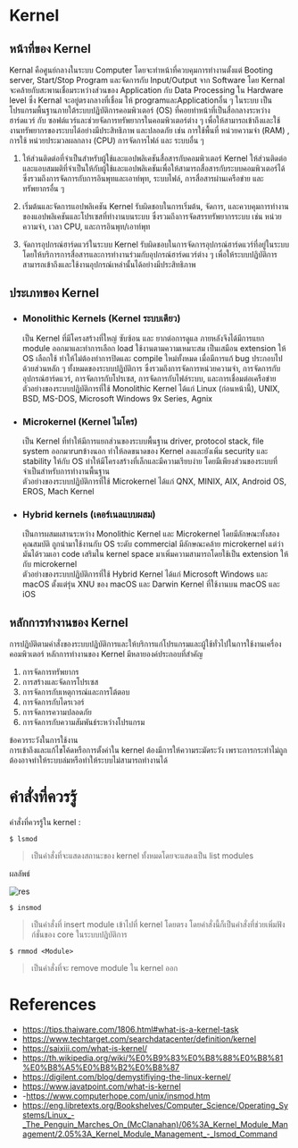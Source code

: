 # Kernel
</div>

## หน้าที่ของ Kernel 
Kernal คือศูนย์กลางในระบบ Computer โดยจะทำหน้าที่ควบคุมการทำงานตั้งแต่ Booting server, Start/Stop Program และจัดการกับ Input/Output จาก Software โดย Kernal จะคล้ายกับสะพานเชื่อมระหว่างส่วนของ Application กับ Data Processing ใน Hardware level ซึ่ง Kernal จะอยู่ตรงกลางที่เชื่อม ให้ programและApplicationอื่น ๆ ในระบบ เป็นโปรแกรมพื้นฐานภายใต้ระบบปฏิบัติการคอมพิวเตอร์ (OS) ที่คอยทำหน้าที่เป็นสื่อกลางระหว่างฮาร์ดแวร์ กับ ซอฟต์แวร์และช่วยจัดการทรัพยากรในคอมพิวเตอร์ต่าง ๆ เพื่อให้สามารถเข้าถึงและใช้งานทรัพยากรของระบบได้อย่างมีประสิทธิภาพ และปลอดภัย เช่น การใช้พื้นที่ หน่วยความจำ (RAM) , การใช้ หน่วยประมวลผลกลาง (CPU) การจัดการไฟล์ และ ระบบอื่น ๆ

1. ให้ส่วนติดต่อที่จำเป็นสำหรับผู้ใช้และแอปพลิเคชันสื่อสารกับคอมพิวเตอร์ Kernel ให้ส่วนติดต่อและแอบสมมติที่จำเป็นให้กับผู้ใช้และแอปพลิเคชันเพื่อให้สามารถสื่อสารกับระบบคอมพิวเตอร์ได้ ซึ่งรวมถึงการจัดการกับการอินพุทและเอาท์พุท, ระบบไฟล์, การสื่อสารผ่านเครือข่าย และทรัพยากรอื่น ๆ

2. เริ่มต้นและจัดการแอปพลิเคชัน Kernel รับผิดชอบในการเริ่มต้น, จัดการ, และควบคุมการทำงานของแอปพลิเคชันและโปรเซสที่ทำงานบนระบบ ซึ่งรวมถึงการจัดสรรทรัพยากรระบบ เช่น หน่วยความจำ, เวลา CPU, และการอินพุท/เอาท์พุท

3. จัดการอุปกรณ์ฮาร์ดแวร์ในระบบ Kernel รับผิดชอบในการจัดการอุปกรณ์ฮาร์ดแวร์ที่อยู่ในระบบ โดยให้บริการการสื่อสารและการทำงานร่วมกับอุปกรณ์ฮาร์ดแวร์ต่าง ๆ เพื่อให้ระบบปฏิบัติการสามารถเข้าถึงและใช้งานอุปกรณ์เหล่านั้นได้อย่างมีประสิทธิภาพ

## ประเภทของ Kernel
-  ### Monolithic Kernels (Kernel ระบบเดียว) ###
    เป็น Kernel ที่มีโครงสร้างที่ใหญ่ ซับซ้อน และ ยากต่อการดูแล ภายหลังจึงได้มีการแยก module ออกมาและทำการเลือก load ใช้งานตามความเหมาะสม เป็นเสมือน extension ให้ OS เลือกใช้ ทำให้ไม่ต้องทำการปิดและ compile ใหม่ทั้งหมด เมื่อมีการแก้ bug ประกอบไปด้วยส่วนหลัก ๆ ทั้งหมดของระบบปฏิบัติการ ซึ่งรวมถึงการจัดการหน่วยความจำ, การจัดการกับอุปกรณ์ฮาร์ดแวร์, การจัดการกับโปรเซส, การจัดการกับไฟล์ระบบ, และการเชื่อมต่อเครือข่าย <br> ตัวอย่างของระบบปฏิบัติการที่ใช้ Monolithic Kernel ได้แก่ Linux (ก่อนหน้านี้), UNIX, BSD, MS-DOS, Microsoft Windows 9x Series, Agnix 

-  ### Microkernel (Kernel ไมโคร) ### 
   เป็น Kernel ที่ทำให้มีการแยกส่วนของระบบพื้นฐาน driver, protocol stack, file system ออกมาrunข้างนอก ทำให้ลดขนาดของ Kernel ลงและยังเพิ่ม security และ stability ให้กับ OS ทำให้มีโครงสร้างที่เล็กและมีความเรียบง่าย โดยมีเพียงส่วนของระบบที่จำเป็นสำหรับการทำงานพื้นฐาน <br> ตัวอย่างของระบบปฏิบัติการที่ใช้ Microkernel ได้แก่ QNX, MINIX, AIX, Android OS, EROS, Mach Kernel 

-  ### Hybrid kernels (เคอร์เนลแบบผสม) ###
    เป็นการผสมผสานระหว่าง Monolithic Kernel และ Microkernel โดยมีลักษณะทั้งสองคุณสมบัติ ถูกนำมาใช้งานกับ OS ระดับ commercial มีลักษณะคล้าย microkernel แต่ว่ามันได้รวมเอา code เสริมใน kernel space มาเพิ่มความสามารถโดยใช้เป็น extension ให้กับ microkernel  <br> ตัวอย่างของระบบปฏิบัติการที่ใช้ Hybrid Kernel ได้แก่ Microsoft Windows และ macOS ตั้งแต่รุ่น XNU ของ macOS และ Darwin Kernel ที่ใช้งานบน macOS และ iOS

## หลักการทำงานของ Kernel<br>
การปฏิบัติตามคำสั่งของระบบปฏิบัติการและให้บริการแก่โปรแกรมและผู้ใช้ทั่วไปในการใช้งานเครื่องคอมพิวเตอร์ หลักการทำงานของ Kernel มีหลายองค์ประกอบที่สำคัญ <br>
1. การจัดการทรัพยากร
2. การสร้างและจัดการโปรเซส
3. การจัดการกับเหตุการณ์และการโต้ตอบ
4. การจัดการกับไดรเวอร์
5. การจัดการความปลอดภัย
6. การจัดการกับความสัมพันธ์ระหว่างโปรแกรม


ข้อควรระวังในการใช้งาน<br>
การเข้าถึงและแก้ไขโค้ดหรือการตั้งค่าใน kernel ต้องมีการให้ความระมัดระวัง เพราะการกระทำไม่ถูกต้องอาจทำให้ระบบล่มหรือทำให้ระบบไม่สามารถทำงานได้<br>

# คำสั่งที่ควรรู้
คำสั่งที่ควรรู้ใน kernel :
```
$ lsmod
```
>เป็นคำสั่งที่จะแสดงสถานะของ kernel ทั้งหมดโดยจะแสดงเป็น list modules 

ผลลัพธ์

![res](https://github.com/CosmoGuy112/PHost/assets/112687431/fe806664-bedd-47b6-8573-53e9bdeefc54)


```
$ insmod 
```
>เป็นคำสั่งที่ insert module เข้าไปที่ kernel โดยตรง โดยคำสั่งนี้ก็เป็นคำสั่งที่ช่วยเพิ่มฟังก์ชั่นของ core ในระบบปฎิบัติการ

```
$ rmmod <Module>
```
>เป็นคำสั่งที่จะ remove module ใน kernel ออก

# References
- https://tips.thaiware.com/1806.html#what-is-a-kernel-task
- https://www.techtarget.com/searchdatacenter/definition/kernel
- https://saixiii.com/what-is-kernel/
- https://th.wikipedia.org/wiki/%E0%B9%83%E0%B8%88%E0%B8%81%E0%B8%A5%E0%B8%B2%E0%B8%87
- https://digilent.com/blog/demystifiying-the-linux-kernel/
- https://www.javatpoint.com/what-is-kernel
- -https://www.computerhope.com/unix/insmod.htm
- https://eng.libretexts.org/Bookshelves/Computer_Science/Operating_Systems/Linux_-_The_Penguin_Marches_On_(McClanahan)/06%3A_Kernel_Module_Management/2.05%3A_Kernel_Module_Management_-_lsmod_Command
